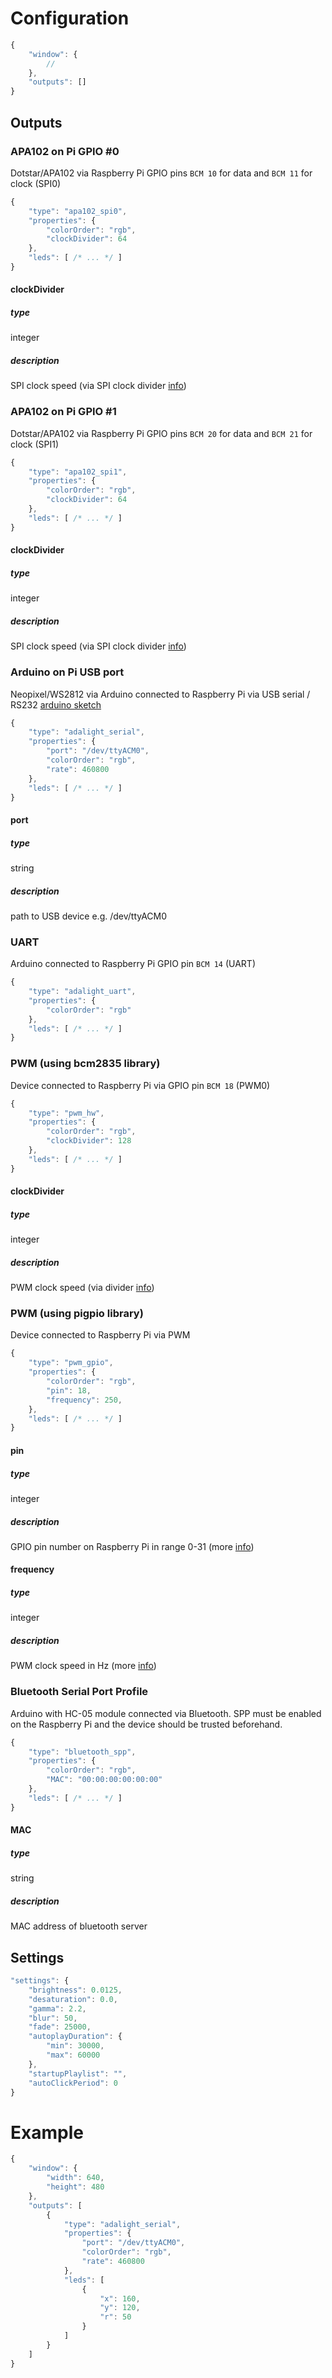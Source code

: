 # Configuration

```javascript
{
    "window": {
        //
    },
    "outputs": []
}
```

## Outputs

### APA102 on Pi GPIO #0

Dotstar/APA102 via Raspberry Pi GPIO pins `BCM 10` for data and `BCM 11` for clock (SPI0)

```javascript
{
    "type": "apa102_spi0",
    "properties": {
        "colorOrder": "rgb",
        "clockDivider": 64
    },
    "leds": [ /* ... */ ]
}
```

#### clockDivider
##### type
integer 
##### description
SPI clock speed (via SPI clock divider [info](https://www.airspayce.com/mikem/bcm2835/group__constants.html#gaf2e0ca069b8caef24602a02e8a00884e))

### APA102 on Pi GPIO #1

Dotstar/APA102 via Raspberry Pi GPIO pins `BCM 20` for data and `BCM 21` for clock (SPI1)

```javascript
{
    "type": "apa102_spi1",
    "properties": {
        "colorOrder": "rgb",
        "clockDivider": 64
    },
    "leds": [ /* ... */ ]
}
```

#### clockDivider
##### type
integer 
##### description
SPI clock speed (via SPI clock divider [info](https://www.airspayce.com/mikem/bcm2835/group__constants.html#gaf2e0ca069b8caef24602a02e8a00884e))

### Arduino on Pi USB port

Neopixel/WS2812 via Arduino connected to Raspberry Pi via USB serial / RS232 [arduino sketch](https://pastebin.com/zhQCRFhd)

```javascript
{
    "type": "adalight_serial",
    "properties": {
        "port": "/dev/ttyACM0",
        "colorOrder": "rgb",
        "rate": 460800
    },
    "leds": [ /* ... */ ]
}
```

#### port
##### type
string 
##### description
path to USB device e.g. /dev/ttyACM0

### UART

Arduino connected to Raspberry Pi GPIO pin `BCM 14` (UART)

```javascript
{
    "type": "adalight_uart",
    "properties": {
        "colorOrder": "rgb"
    },
    "leds": [ /* ... */ ]
}
```

### PWM (using bcm2835 library)

Device connected to Raspberry Pi via GPIO pin `BCM 18` (PWM0)

```javascript
{
    "type": "pwm_hw",
    "properties": {
        "colorOrder": "rgb",
        "clockDivider": 128
    },
    "leds": [ /* ... */ ]
}
```

#### clockDivider
##### type
integer 
##### description
PWM clock speed (via divider [info](https://www.airspayce.com/mikem/bcm2835/group__pwm.html#ga4487f4e26e57ea3697a57cf52b8de35b))

### PWM (using pigpio library)

Device connected to Raspberry Pi via PWM

```javascript
{
    "type": "pwm_gpio",
    "properties": {
        "colorOrder": "rgb",
        "pin": 18,
        "frequency": 250,
    },
    "leds": [ /* ... */ ]
}
```

#### pin
##### type
integer 
##### description
GPIO pin number on Raspberry Pi in range 0-31 (more [info](http://abyz.me.uk/rpi/pigpio/cif.html))

#### frequency
##### type
integer 
##### description
PWM clock speed in Hz (more [info](http://abyz.me.uk/rpi/pigpio/cif.html))

### Bluetooth Serial Port Profile

Arduino with HC-05 module connected via Bluetooth. SPP must be enabled on the Raspberry Pi and the device should be trusted beforehand.

```javascript
{
    "type": "bluetooth_spp",
    "properties": {
        "colorOrder": "rgb",
        "MAC": "00:00:00:00:00:00"
    },
    "leds": [ /* ... */ ]
}
```

#### MAC
##### type
string 
##### description
MAC address of bluetooth server

## Settings

```javascript
"settings": {
    "brightness": 0.0125,
    "desaturation": 0.0,
    "gamma": 2.2,
    "blur": 50,
    "fade": 25000,
    "autoplayDuration": {
        "min": 30000,
        "max": 60000
    },
    "startupPlaylist": "",
    "autoClickPeriod": 0
}
```

# Example

```javascript
{
    "window": {
        "width": 640,
        "height": 480
    },
    "outputs": [
        {
            "type": "adalight_serial",
            "properties": {
                "port": "/dev/ttyACM0",
                "colorOrder": "rgb",
                "rate": 460800
            },
            "leds": [
                {
                    "x": 160,
                    "y": 120,
                    "r": 50
                }
            ]
        }
    ]
}
```
